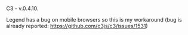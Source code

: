 C3 - v.0.4.10.

Legend has a bug on mobile browsers so this is my workaround
(bug is already reported: https://github.com/c3js/c3/issues/1531)
